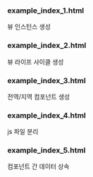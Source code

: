 ### example_index_1.html  
뷰 인스턴스 생성

### example_index_2.html  
뷰 라이프 사이클 생성

### example_index_3.html  
전역/지역 컴포넌트 생성

### example_index_4.html  
js 파일 분리

### example_index_5.html  
컴포넌트 간 데이터 상속 
